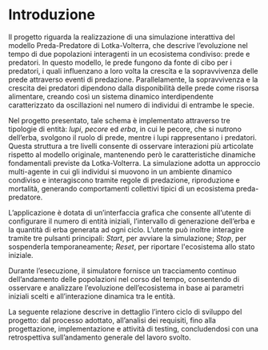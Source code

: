 
# Introduzione
Il progetto riguarda la realizzazione di una simulazione interattiva del modello Preda-Predatore di Lotka-Volterra, che descrive l’evoluzione nel tempo di due popolazioni interagenti in un ecosistema condiviso: prede e predatori. In questo modello, le prede fungono da fonte di cibo per i predatori, i quali influenzano a loro volta la crescita e la sopravvivenza delle prede attraverso eventi di predazione. Parallelamente, la sopravvivenza e la crescita dei predatori dipendono dalla disponibilità delle prede come risorsa alimentare, creando così un sistema dinamico interdipendente caratterizzato da oscillazioni nel numero di individui di entrambe le specie. 

Nel progetto presentato, tale schema è implementato attraverso tre tipologie di entità: *lupi*, *pecore* ed *erba*, in cui le pecore, che si nutrono dell’erba, svolgono il ruolo di prede, mentre i lupi rappresentano i predatori. Questa struttura a tre livelli consente di osservare interazioni più articolate rispetto al modello originale, mantenendo però le caratteristiche dinamiche fondamentali previste da Lotka-Volterra. 
La simulazione adotta un approccio multi-agente in cui gli individui si muovono in un ambiente dinamico condiviso e interagiscono tramite regole di predazione, riproduzione e mortalità, generando comportamenti collettivi tipici di un ecosistema preda-predatore.

L’applicazione è dotata di un’interfaccia grafica che consente all’utente di configurare il numero di entità iniziali, l’intervallo di generazione dell’erba e la quantità di erba generata ad ogni ciclo. L’utente può inoltre interagire tramite tre pulsanti principali: *Start*, per avviare la simulazione; *Stop*, per sospenderla temporaneamente; *Reset*, per riportare l'ecosistema allo stato iniziale.

Durante l’esecuzione, il simulatore fornisce un tracciamento continuo dell’andamento delle popolazioni nel corso del tempo, consentendo di osservare e analizzare l’evoluzione dell’ecosistema in base ai parametri iniziali scelti e all’interazione dinamica tra le entità.

La seguente relazione descrive in dettaglio l’intero ciclo di sviluppo del progetto: dal processo adottato, all’analisi dei requisiti, fino alla progettazione, implementazione e attività di testing, concludendosi con una retrospettiva sull’andamento generale del lavoro svolto.
